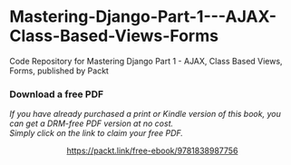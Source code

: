 # Mastering-Django-Part-1---AJAX-Class-Based-Views-Forms
Code Repository for Mastering Django Part 1 - AJAX, Class Based Views, Forms, published by Packt
### Download a free PDF

 <i>If you have already purchased a print or Kindle version of this book, you can get a DRM-free PDF version at no cost.<br>Simply click on the link to claim your free PDF.</i>
<p align="center"> <a href="https://packt.link/free-ebook/9781838987756">https://packt.link/free-ebook/9781838987756 </a> </p>